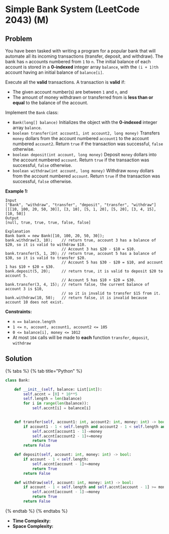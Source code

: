 # Simple Bank System (LeetCode 2043) (M)

## Problem

You have been tasked with writing a program for a popular bank that will automate all its incoming transactions (transfer, deposit, and withdraw). The bank has `n` accounts numbered from `1` to `n`. The initial balance of each account is stored in a **0-indexed** integer array `balance`, with the `(i + 1)th` account having an initial balance of `balance[i]`.

Execute all the **valid** transactions. A transaction is **valid** if:

* The given account number(s) are between `1` and `n`, and
* The amount of money withdrawn or transferred from is **less than or equal** to the balance of the account.

Implement the `Bank` class:

* `Bank(long[] balance)` Initializes the object with the **0-indexed** integer array `balance`.
* `boolean transfer(int account1, int account2, long money)` Transfers `money` dollars from the account numbered `account1` to the account numbered `account2`. Return `true` if the transaction was successful, `false` otherwise.
* `boolean deposit(int account, long money)` Deposit `money` dollars into the account numbered `account`. Return `true` if the transaction was successful, `false` otherwise.
* `boolean withdraw(int account, long money)` Withdraw `money` dollars from the account numbered `account`. Return `true` if the transaction was successful, `false` otherwise.

&#x20;

**Example 1:**

```
Input
["Bank", "withdraw", "transfer", "deposit", "transfer", "withdraw"]
[[[10, 100, 20, 50, 30]], [3, 10], [5, 1, 20], [5, 20], [3, 4, 15], [10, 50]]
Output
[null, true, true, true, false, false]

Explanation
Bank bank = new Bank([10, 100, 20, 50, 30]);
bank.withdraw(3, 10);    // return true, account 3 has a balance of $20, so it is valid to withdraw $10.
                         // Account 3 has $20 - $10 = $10.
bank.transfer(5, 1, 20); // return true, account 5 has a balance of $30, so it is valid to transfer $20.
                         // Account 5 has $30 - $20 = $10, and account 1 has $10 + $20 = $30.
bank.deposit(5, 20);     // return true, it is valid to deposit $20 to account 5.
                         // Account 5 has $10 + $20 = $30.
bank.transfer(3, 4, 15); // return false, the current balance of account 3 is $10,
                         // so it is invalid to transfer $15 from it.
bank.withdraw(10, 50);   // return false, it is invalid because account 10 does not exist.
```

&#x20;

**Constraints:**

* `n == balance.length`
* `1 <= n, account, account1, account2 <= 105`
* `0 <= balance[i], money <= 1012`
* At most `104` calls will be made to **each** function `transfer`, `deposit`, `withdraw`

## Solution

{% tabs %}
{% tab title="Python" %}
```python
class Bank:

    def __init__(self, balance: List[int]):
        self.accnt = [0] * 10**5
        self.length = len(balance)
        for i in range(len(balance)):
            self.accnt[i] = balance[i]
        

    def transfer(self, account1: int, account2: int, money: int) -> bool:
        if account1 - 1 < self.length and account2 - 1 < self.length and self.accnt[account1 - 1] >= money:
            self.accnt[account1 - 1]-=money
            self.accnt[account2 - 1]+=money
            return True
        return False

    def deposit(self, account: int, money: int) -> bool:
        if account - 1 < self.length:
            self.accnt[account - 1]+=money
            return True
        return False

    def withdraw(self, account: int, money: int) -> bool:
        if account - 1 < self.length and self.accnt[account - 1] >= money:
            self.accnt[account - 1]-=money
            return True
        return False

```
{% endtab %}
{% endtabs %}

* **Time Complexity:**&#x20;
* **Space Complexity:**
